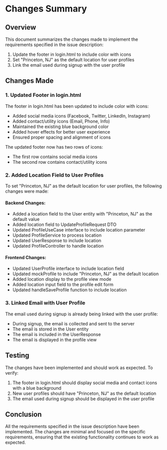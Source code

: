 # Changes Summary

## Overview

This document summarizes the changes made to implement the requirements specified in the issue description:

1. Update the footer in login.html to include color with icons
2. Set "Princeton, NJ" as the default location for user profiles
3. Link the email used during signup with the user profile

## Changes Made

### 1. Updated Footer in login.html

The footer in login.html has been updated to include color with icons:

- Added social media icons (Facebook, Twitter, LinkedIn, Instagram)
- Added contact/utility icons (Email, Phone, Info)
- Maintained the existing blue background color
- Added hover effects for better user experience
- Ensured proper spacing and alignment of icons

The updated footer now has two rows of icons:
- The first row contains social media icons
- The second row contains contact/utility icons

### 2. Added Location Field to User Profiles

To set "Princeton, NJ" as the default location for user profiles, the following changes were made:

#### Backend Changes:
- Added a location field to the User entity with "Princeton, NJ" as the default value
- Added location field to UpdateProfileRequest DTO
- Updated ProfileUseCase interface to include location parameter
- Updated ProfileService to process location
- Updated UserResponse to include location
- Updated ProfileController to handle location

#### Frontend Changes:
- Updated UserProfile interface to include location field
- Updated mockProfile to include "Princeton, NJ" as the default location
- Added location display to the profile view mode
- Added location input field to the profile edit form
- Updated handleSaveProfile function to include location

### 3. Linked Email with User Profile

The email used during signup is already being linked with the user profile:

- During signup, the email is collected and sent to the server
- The email is stored in the User entity
- The email is included in the UserResponse
- The email is displayed in the profile view

## Testing

The changes have been implemented and should work as expected. To verify:

1. The footer in login.html should display social media and contact icons with a blue background
2. New user profiles should have "Princeton, NJ" as the default location
3. The email used during signup should be displayed in the user profile

## Conclusion

All the requirements specified in the issue description have been implemented. The changes are minimal and focused on the specific requirements, ensuring that the existing functionality continues to work as expected.